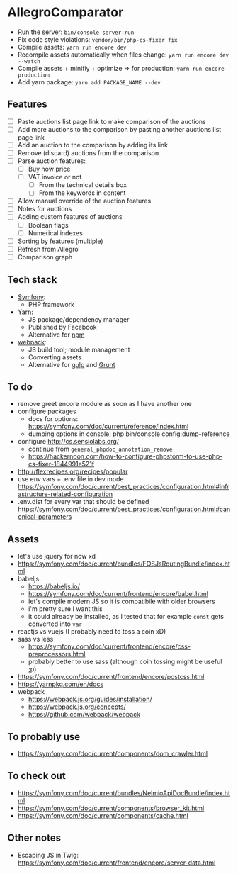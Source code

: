 AllegroComparator
===

* Run the server:
    `bin/console server:run`
* Fix code style violations:
    `vendor/bin/php-cs-fixer fix`
* Compile assets:
    `yarn run encore dev`
* Recompile assets automatically when files change:
    `yarn run encore dev --watch`
* Compile assets + minifiy + optimize => for production:
    `yarn run encore production`
* Add yarn package:
    `yarn add PACKAGE_NAME --dev`

Features
---

* [ ] Paste auctions list page link to make comparison of the auctions
* [ ] Add more auctions to the comparison by pasting another auctions list page link
* [ ] Add an auction to the comparison by adding its link
* [ ] Remove (discard) auctions from the comparison
* [ ] Parse auction features:
    * [ ] Buy now price
    * [ ] VAT invoice or not
        * [ ] From the technical details box
        * [ ] From the keywords in content
* [ ] Allow manual override of the auction features
* [ ] Notes for auctions
* [ ] Adding custom features of auctions
    * [ ] Boolean flags
    * [ ] Numerical indexes
* [ ] Sorting by features (multiple)
* [ ] Refresh from Allegro
* [ ] Comparison graph

Tech stack
---

* [Symfony](https://symfony.com/):
    * PHP framework
* [Yarn](https://yarnpkg.com):
    * JS package/dependency manager
    * Published by Facebook
    * Alternative for [npm](https://www.npmjs.com/)
* [webpack](https://webpack.js.org/):
    * JS build tool; module management
    * Converting assets
    * Alternative for [gulp](https://gulpjs.com/) and [Grunt](https://gruntjs.com/)

To do
---

* remove greet encore module as soon as I have another one
* configure packages
    * docs for options: https://symfony.com/doc/current/reference/index.html
    * dumping options in console: php bin/console config:dump-reference
* configure http://cs.sensiolabs.org/
    * continue from `general_phpdoc_annotation_remove`
    * https://hackernoon.com/how-to-configure-phpstorm-to-use-php-cs-fixer-1844991e521f
* http://flexrecipes.org/recipes/popular
* use env vars + .env file in dev mode
    https://symfony.com/doc/current/best_practices/configuration.html#infrastructure-related-configuration
* .env.dist for every var that should be defined
    https://symfony.com/doc/current/best_practices/configuration.html#canonical-parameters

Assets
---

* let's use jquery for now xd
* https://symfony.com/doc/current/bundles/FOSJsRoutingBundle/index.html
* babeljs
    * https://babeljs.io/
    * https://symfony.com/doc/current/frontend/encore/babel.html
    * let's compile modern JS so it is compatibile with older browsers
    * i'm pretty sure I want this
    * it could already be installed, as I tested that for example `const` gets converted into `var` 
* reactjs vs vuejs (I probably need to toss a coin xD)
* sass vs less
    * https://symfony.com/doc/current/frontend/encore/css-preprocessors.html
    * probably better to use sass (although coin tossing might be useful ;p)
* https://symfony.com/doc/current/frontend/encore/postcss.html
* https://yarnpkg.com/en/docs
* webpack
    * https://webpack.js.org/guides/installation/
    * https://webpack.js.org/concepts/
    * https://github.com/webpack/webpack

To probably use
---

* https://symfony.com/doc/current/components/dom_crawler.html

To check out
---

* https://symfony.com/doc/current/bundles/NelmioApiDocBundle/index.html
* https://symfony.com/doc/current/components/browser_kit.html
* https://symfony.com/doc/current/components/cache.html

Other notes
---

* Escaping JS in Twig: https://symfony.com/doc/current/frontend/encore/server-data.html
